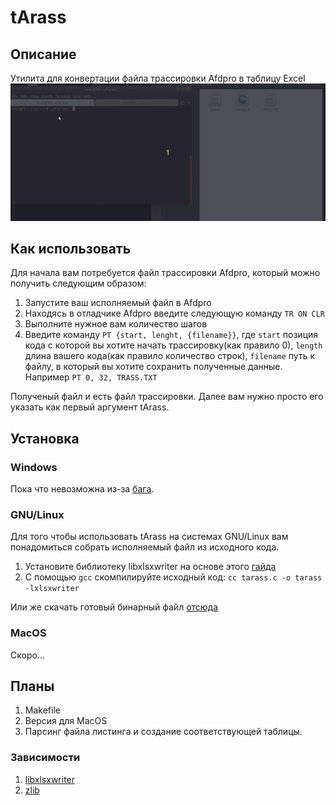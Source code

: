 # tArass
## Описание
Утилита для конвертации файла трассировки Afdpro в таблицу Excel
![tArass showdown](/assets/taras.gif "tArass showdown")
## Как использовать
Для начала вам потребуется файл трассировки Afdpro, который можно получить следующим образом:
1. Запустите ваш исполняемый файл в Afdpro
2. Находясь в отладчике Afdpro введите следующую команду `TR ON CLR`
3. Выполните нужное вам количество шагов
4. Введите команду `PT {start, lenght, {filename}}`, где `start` позиция кода с которой вы хотите начать трассировку(как правило 0), `length` длина вашего кода(как правило количество строк), `filename` путь к файлу, в который вы хотите сохранить полученные данные. Например `PT 0, 32, TRASS.TXT`

Полученый файл и есть файл трассировки. Далее вам нужно просто его указать как первый аргумент tArass. 
## Установка
### Windows
Пока что невозможна из-за [бага](https://github.com/jmcnamara/libxlsxwriter/issues/255).
### GNU/Linux
Для того чтобы использовать tArass на системах GNU/Linux вам понадомиться собрать исполняемый файл из исходного кода.
1. Установите библиотеку libxlsxwriter на основе этого [гайда](https://libxlsxwriter.github.io/getting_started.html#gsg_quick_start)
2. С помощью `gcc` скомпилируйте исходный код: `cc tarass.c -o tarass -lxlsxwriter`

Или же скачать готовый бинарный файл [отсюда]()
### MacOS
Скоро...
## Планы
1. Makefile
2. Версия для MacOS
3. Парсинг файла листинга и создание соответствующей таблицы.
### Зависимости
1. [libxlsxwriter](https://github.com/jmcnamara/libxlsxwriter)
2. [zlib](https://github.com/madler/zlib)
